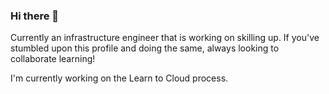 ### Hi there 👋

Currently an infrastructure engineer that is working on skilling up. If you've stumbled upon this profile and doing the same, always looking to collaborate learning!

I'm currently working on the Learn to Cloud process. 


<!--
**joshdoesaws/joshdoesaws** is a ✨ _special_ ✨ repository because its `README.md` (this file) appears on your GitHub profile.

Here are some ideas to get you started:

- 🔭 I’m currently working on ...
- 🌱 I’m currently learning ...
- 👯 I’m looking to collaborate on ...
- 🤔 I’m looking for help with ...
- 💬 Ask me about ...
- 📫 How to reach me: ...
- 😄 Pronouns: ...
- ⚡ Fun fact: ...
-->

